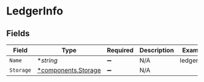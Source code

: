# LedgerInfo


## Fields

| Field                                                     | Type                                                      | Required                                                  | Description                                               | Example                                                   |
| --------------------------------------------------------- | --------------------------------------------------------- | --------------------------------------------------------- | --------------------------------------------------------- | --------------------------------------------------------- |
| `Name`                                                    | **string*                                                 | :heavy_minus_sign:                                        | N/A                                                       | ledger001                                                 |
| `Storage`                                                 | [*components.Storage](../../models/components/storage.md) | :heavy_minus_sign:                                        | N/A                                                       |                                                           |